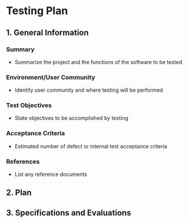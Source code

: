 # Testing Plan

## 1. General Information

###  Summary
- Summarize the project and the functions of the software to be tested
### Environment/User Community
- Identify user community and where testing will be performed
### Test Objectives
- State objectives to be accomplished by testing
### Acceptance Criteria
- Estimated number of defect or internal test acceptance criteria
### References
- List any reference documents

## 2. Plan

## 3. Specifications and Evaluations
